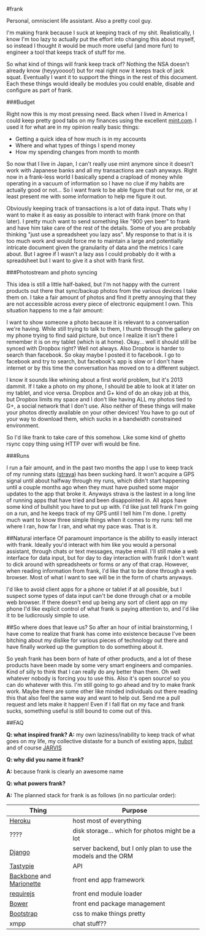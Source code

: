 #frank

Personal, omniscient life assistant. Also a pretty cool guy.

I'm making frank because I suck at keeping track of my shit. Realistically, I know I'm too lazy to actually put the effort into changing this about myself, so instead I thought it would be much more useful (and more fun) to engineer a tool that keeps track of stuff for me.

So what kind of things will frank keep track of? Nothing the NSA doesn't already know (heyyyoooo!) but for real right now it keeps track of jack squat. Eventually I want it to support the things in the rest of this document. Each these things would ideally be modules you could enable, disable and configure as part of frank.


###Budget

Right now this is my most pressing need. Back when I lived in America I could keep pretty good tabs on my finances using the excellent [mint.com](https://www.mint.com/). I used it for what are in my opinion really basic things:

- Getting a quick idea of how much is in my accounts
- Where and what types of things I spend money
- How my spending changes from month to month

So now that I live in Japan, I can't really use mint anymore since it doesn't work with Japanese banks and all my transactions are cash anyways. Right now in a frank-less world I basically spend a crapload of money while operating in a vacuum of information so I have no clue if my habits are actually good or not... So I want frank to be able figure that out for me, or at least present me with some information to help me figure it out.

Obviously keeping track of transactions is a lot of data input. Thats why I want to make it as easy as possible to interact with frank (more on that later). I pretty much want to send something like "900 yen beer" to frank and have him take care of the rest of the details. Some of you are probably thinking "just use a spreadsheet you lazy ass". My response to that is it is too much work and would force me to maintain a large and potentially intricate document given the granularity of data and the metrics I care about. But I agree if I wasn't a lazy ass I could probably do it with a spreadsheet but I want to give it a shot with frank first.


###Photostream and photo syncing

This idea is still a little half-baked, but I'm not happy with the current products out there that sync/backup photos from the various devices I take them on. I take a fair amount of photos and find it pretty annoying that they are not accessible across every piece of electronic equipment I own. This situation happens to me a fair amount:

I want to show someone a photo because it is relevant to a conversation we're having. While still trying to talk to them, I thumb through the gallery on my phone trying to find said picture, but once I realize it isn't there I remember it is on my tablet (which is at home). Okay... well it should still be synced with Dropbox right? Well not always. Also Dropbox is harder to search than facebook. So okay maybe I posted it to facebook. I go to facebook and try to search, but facebook's app is slow or I don't have internet or by this time the conversation has moved on to a different subject.

I know it sounds like whining about a first world problem, but it's 2013 dammit. If I take a photo on my phone, I should be able to look at it later on my tablet, and vice versa. Dropbox and G+ kind of do an okay job at this, but Dropbox limits my space and I don't like having ALL my photos tied to G+, a social network that I don't use. Also neither of these things will make your photos directly available on your other devices! You have to go out of your way to download them, which sucks in a bandwidth constrained environment.

So I'd like frank to take care of this somehow. Like some kind of ghetto rsync copy thing using HTTP over wifi would be fine.


###Runs

I run a fair amount, and in the past two months the app I use to keep track of my running stats ([strava](http://www.strava.com/)) has been sucking hard. It won't acquire a GPS signal until about halfway through my runs, which didn't start happening until a couple months ago when they must have pushed some major updates to the app that broke it. Anyways strava is the lastest in a long line of running apps that have tried and been disappointed in. All apps have some kind of bullshit you have to put up with. I'd like just tell frank I'm going on a run, and he keeps track of my GPS until I tell him I'm done. I pretty much want to know three simple things when it comes to my runs: tell me where I ran, how far I ran, and what my pace was. That is it.


##Natural interface
Of paramount importance is the ability to easily interact with frank. Ideally you'd interact with him like you would a personal assistant, through chats or text messages, maybe email. I'll still make a web interface for data input, but for day to day interaction with frank I don't want to dick around with spreadsheets or forms or any of that crap. However, when reading information from frank, I'd like that to be done through a web browser. Most of what I want to see will be in the form of charts anyways.

I'd like to avoid client apps for a phone or tablet if at all possible, but I suspect some types of data input can't be done through chat or a mobile web browser. If there doesn't end up being any sort of client app on my phone I'd like explicit control of what frank is paying attention to, and I'd like it to be ludicrously simple to use.


##So where does that leave us?
So after an hour of initial brainstorming, I have come to realize that frank has come into existence because I've been bitching about my dislike for various pieces of technology out there and have finally worked up the gumption to do something about it.

So yeah frank has been born of hate of other products, and a lot of these products have been made by some very smart engineers and companies. Kind of silly to think that I can really do any better than them. Oh well whatever nobody is forcing you to use this. Also it's open source! so you can do whatever with this. I'm still going to go ahead and try to make frank work. Maybe there are some other like minded individuals out there reading this that also feel the same way and want to help out. Send me a pull request and lets make it happen! Even if I fall flat on my face and frank sucks, something useful is still bound to come out of this.


##FAQ

**Q: what inspired frank?**
**A:** my own laziness/inability to keep track of what goes on my life, my collective distaste for a bunch of existing apps, [hubot](https://github.com/github/hubot) and of course [JARVIS](http://en.wikipedia.org/wiki/Edwin_Jarvis#J.A.R.V.I.S.)

**Q: why did you name it frank?**

**A:** because frank is clearly an awesome name

**Q: what powers frank?**

**A:** The planned stack for frank is as follows (in no particular order):

Thing | Purpose
--- | ---
[Heroku](http://www.heroku.com/) | host most of everything
???? | disk storage... which for photos might be a lot
[Django](https://www.djangoproject.com/) | server backend, but I only plan to use the models and the ORM
[Tastypie](https://github.com/toastdriven/django-tastypie) | API
[Backbone](http://backbonejs.org/) and [Marionette](https://github.com/marionettejs/backbone.marionette) | front end app framework
[requirejs](http://requirejs.org/) | front end module loader
[Bower](https://github.com/bower/bower) | front end package management
[Bootstrap](http://getbootstrap.com/) | css to make things pretty
xmpp | chat stuff??
